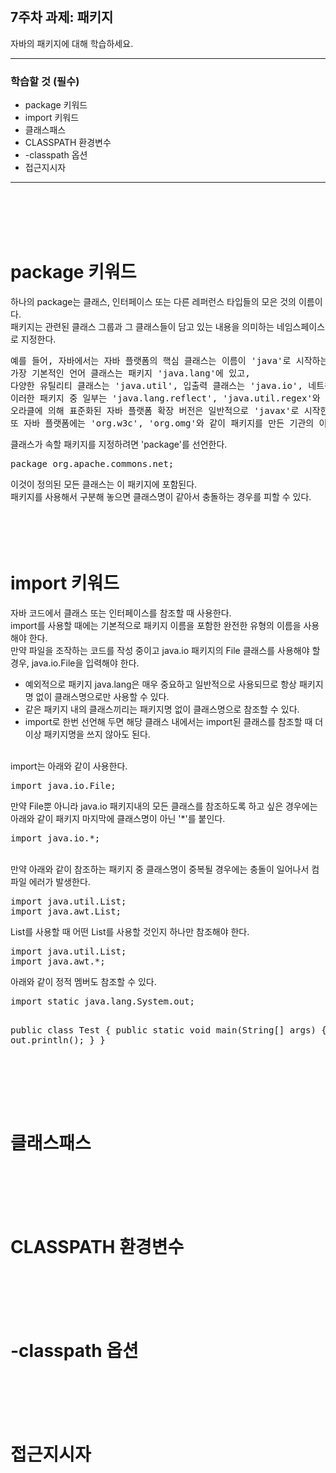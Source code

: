<br/>

## 7주차 과제: 패키지  
자바의 패키지에 대해 학습하세요.
*** 
### 학습할 것 (필수)
- package 키워드
- import 키워드
- 클래스패스
- CLASSPATH 환경변수
- -classpath 옵션
- 접근지시자
***
<br/><br/><br/><br/>

# package 키워드
하나의 package는 클래스, 인터페이스 또는 다른 레퍼런스 타입들의 모은 것의 이름이다. <br/>
패키지는 관련된 클래스 그룹과 그 클래스들이 담고 있는 내용을 의미하는 네임스페이스로 지정한다.<br/>
<pre>
예를 들어, 자바에서는 자바 플랫폼의 핵심 클래스는 이름이 'java'로 시작하는 패키지에 있다.
가장 기본적인 언어 클래스는 패키지 'java.lang'에 있고,
다양한 유틸리티 클래스는 'java.util', 입출력 클래스는 'java.io', 네트워킹 클래스는 'java.net'에 있다. 
이러한 패키지 중 일부는 'java.lang.reflect', 'java.util.regex'와 같이 하위 패키지를 포함한다.
오라클에 의해 표준화된 자바 플랫폼 확장 버전은 일반적으로 'javax'로 시작한다.
또 자바 플랫폼에는 'org.w3c', 'org.omg'와 같이 패키지를 만든 기관의 이름을 따서 지어진 패키지도 있다.
</pre>
클래스가 속할 패키지를 지정하려면 'package'를 선언한다.
<pre>
package org.apache.commons.net;
</pre>
이것이 정의된 모든 클래스는 이 패키지에 포함된다. <br/>
패키지를 사용해서 구분해 놓으면 클래스명이 같아서 충돌하는 경우를 피할 수 있다. <br/>
<br/><br/><br/><br/>

# import 키워드
자바 코드에서 클래스 또는 인터페이스를 참조할 때 사용한다.<br/>
import를 사용할 때에는 기본적으로 패키지 이름을 포함한 완전한 유형의 이름을 사용해야 한다. <br/>
만약 파일을 조작하는 코드를 작성 중이고 java.io 패키지의 File 클래스를 사용해야 할 경우, java.io.File을 입력해야 한다. <br/>
- 예외적으로 패키지 java.lang은 매우 중요하고 일반적으로 사용되므로 항상 패키지명 없이 클래스명으로만 사용할 수 있다.<br/>
- 같은 패키지 내의 클래스끼리는 패키지명 없이 클래스명으로 참조할 수 있다. <br/>
- import로 한번 선언해 두면 해당 클래스 내에서는 import된 클래스를 참조할 때 더이상 패키지명을 쓰지 않아도 된다.<br/>
<br/>
import는 아래와 같이 사용한다.
<pre>
import java.io.File;
</pre>
만약 File뿐 아니라 java.io 패키지내의 모든 클래스를 참조하도록 하고 싶은 경우에는<br/>
아래와 같이 패키지 마지막에 클래스명이 아닌 '*'를 붙인다.<br/>
<pre>
import java.io.*;
</pre>
<br/>
만약 아래와 같이 참조하는 패키지 중 클래스명이 중복될 경우에는 충돌이 일어나서 컴파일 에러가 발생한다. <br/>
<pre>
import java.util.List;
import java.awt.List;
</pre>
List를 사용할 때 어떤 List를 사용할 것인지 하나만 참조해야 한다.
<pre>
import java.util.List;
import java.awt.*;
</pre>
아래와 같이 정적 멤버도 참조할 수 있다.
<pre>
import static java.lang.System.out;

public class Test {
    public static void main(String[] args) {
        out.println();
    }
}
</pre>
<br/><br/><br/><br/>

# 클래스패스
<br/><br/><br/><br/>

# CLASSPATH 환경변수
<br/><br/><br/><br/>

# -classpath 옵션
<br/><br/><br/><br/>

# 접근지시자
<br/><br/><br/><br/>

